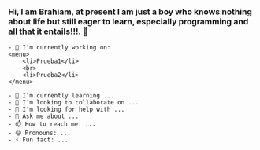 ### Hi, I am Brahiam, at present I am just a boy who knows nothing about life but still eager to learn, especially programming and all that it entails!!!. 👋


    - 🔭 I’m currently working on:
    <menu>
        <li>Prueba1</li>
        <br>
        <li>Prueba2</li>
    </menu>
    
    - 🌱 I’m currently learning ...
    - 👯 I’m looking to collaborate on ...
    - 🤔 I’m looking for help with ...
    - 💬 Ask me about ...
    - 📫 How to reach me: ...
    - 😄 Pronouns: ...
    - ⚡ Fun fact: ...



